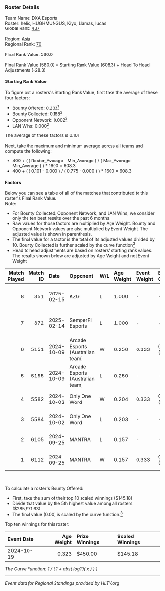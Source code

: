 ### Roster Details<br />
Team Name: DXA Esports<br />
Roster: helix, HUGHMUNGUS, Kiyo, Llamas, lucas<br />
Global Rank: [437](../../standings_global_2025_02_28.md)<br />
<br />
Region: [Asia]( ../../standings_asia_2025_02_28.md)<br />
Regional Rank: [70]( ../../standings_asia_2025_02_28.md)<br />
<br />
Final Rank Value:  580.0<br />
<br />
Final Rank Value (580.0) = Starting Rank Value (608.3) + Head To Head Adjustments (-28.3)<br />

#### Starting Rank Value<br />
To figure out a rosters's Starting Rank Value, first take the average of these four factors:<br />
- Bounty Offered: 0.233[<sup>1</sup>](#table2)
- Bounty Collected: 0.168[<sup>2</sup>](#table1)
- Opponent Network: 0.002[<sup>2</sup>](#table1)
- LAN Wins: 0.000[<sup>2</sup>](#table1)

The average of these factors is 0.101<br />
<br />
Next, take the maximum and minimum average across all teams and compute the following:<br />
- 400 + ( ( Roster_Average - Min_Average ) / ( Max_Average - Min_Average ) ) * 1600 = 608.3
- 400 + ( ( 0.101 - 0.000 ) / ( 0.775 - 0.000 ) ) * 1600 = 608.3


#### Factors<br />
Below you can see a table of all of the matches that contributed to this roster's Final Rank Value.<br />
Note:<br />

- For Bounty Collected, Opponent Network, and LAN Wins, we consider only the ten best results over the past 6 months.
- Raw values for those factors are multiplied by Age Weight. Bounty and Opponent Network values are also multiplied by Event Weight. The adjusted value is shown in parenthesis.
- The final value for a factor is the total of its adjusted values divided by 10. Bounty Collected is further scaled by the curve function[<sup>3</sup>](#curveFunction)
- Head to head adjustments are based on rosters' starting rank values. The results shown below are adjusted by Age Weight and not Event Weight
<span id="table1"></span><br />


| Match Played | Match ID | Date       | Opponent                         | W/L | Age Weight | Event Weight | Bounty Collected | Opponent Network | LAN Wins  | H2H Adj. | Roster                                 |
| -: | -: | :- | :- | :- | :- | :- | :- | :- | :- | -: | :- |
|            8 |      351 | 2025-02-15 | KZG                              | L   | 1.000      | -            | -                | -                | -         |   -13.90 | helix, HUGHMUNGUS, Kiyo, Llamas, lucas |
|            7 |      372 | 2025-02-14 | SemperFi Esports                 | L   | 1.000      | -            | -                | -                | -         |   -15.32 | helix, HUGHMUNGUS, Kiyo, Llamas, lucas |
|            6 |     5151 | 2024-10-09 | Arcade Esports (Australian team) | W   | 0.250      | 0.333        | 0.000 (0.000)    | 0.012 (0.001)    | 0 (0.000) |     3.79 | helix, Kiyo, lucas, prakM, Roflko      |
|            5 |     5155 | 2024-10-09 | Arcade Esports (Australian team) | L   | 0.250      | -            | -                | -                | -         |    -4.16 | helix, Kiyo, lucas, prakM, Roflko      |
|            4 |     5582 | 2024-10-02 | Only One Word                    | W   | 0.204      | 0.333        | 0.001 (0.000)    | 0.205 (0.014)    | 0 (0.000) |     3.77 | helix, Kiyo, lucas, prakM, Roflko      |
|            3 |     5584 | 2024-10-02 | Only One Word                    | L   | 0.203      | -            | -                | -                | -         |    -2.68 | helix, Kiyo, lucas, prakM, Roflko      |
|            2 |     6105 | 2024-09-25 | MANTRA                           | L   | 0.157      | -            | -                | -                | -         |    -2.37 | helix, Kiyo, lucas, prakM, Roflko      |
|            1 |     6112 | 2024-09-25 | MANTRA                           | W   | 0.157      | 0.333        | 0.000 (0.000)    | 0.187 (0.010)    | 0 (0.000) |     2.61 | helix, Kiyo, lucas, prakM, Roflko      |

<br />
<span id="table2"></span><br />
To calculate a roster's Bounty Offered:<br />

- First, take the sum of their top 10 scaled winnings ($145.18)
- Divide that value by the 5th highest value among all rosters ($285,971.63)
- The final value (0.00) is scaled by the curve function.[<sup>3</sup>](#curveFunction)

Top ten winnings for this roster:<br />

| Event Date | Age Weight | Prize Winnings | Scaled Winnings |
| :- | -: | :- | :- |
| 2024-10-19 |      0.323 | $450.00        | $145.18         |


<span id="curveFunction"></span>_The Curve Function: 1 / ( 1 + abs( log10( x ) ) )_<br />

---
_Event data for Regional Standings provided by HLTV.org_<br />
